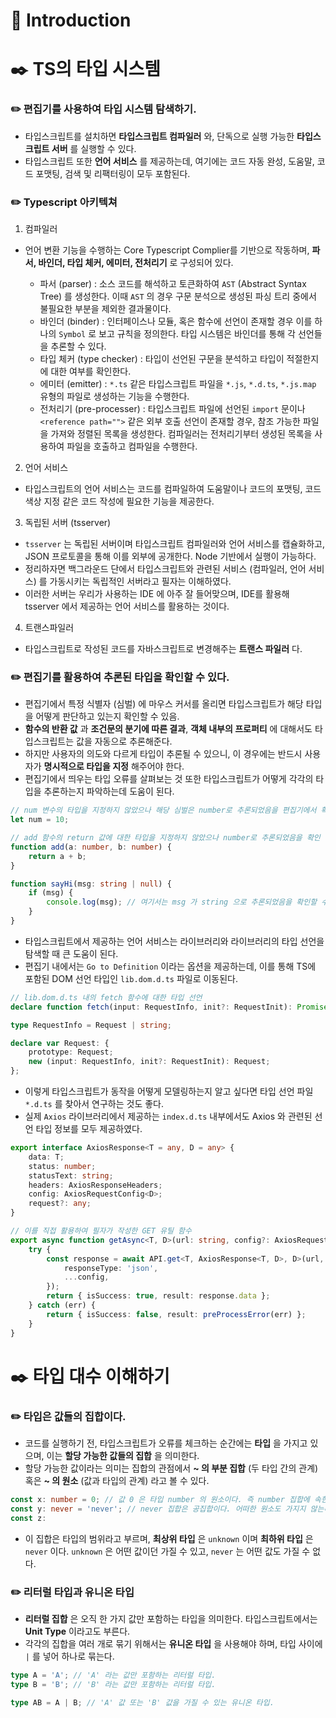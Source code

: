 # 📖 Introduction

# ✒️ TS의 타입 시스템

### ✏️ 편집기를 사용하여 타입 시스템 탐색하기.

-   타입스크립트를 설치하면 **타입스크립트 컴파일러** 와, 단독으로 실행 가능한 **타입스크립트 서버** 를 실행할 수 있다.
-   타입스크립트 또한 **언어 서비스** 를 제공하는데, 여기에는 코드 자동 완성, 도움말, 코드 포맷팅, 검색 및 리팩터링이 모두 포함된다.

### ✏️ Typescript 아키텍쳐

1. 컴파일러

-   언어 변환 기능을 수행하는 Core Typescript Complier를 기반으로 작동하며, **파서, 바인더, 타입 체커, 에미터, 전처리기** 로 구성되어 있다.

    -   파서 (parser) : 소스 코드를 해석하고 토큰화하여 `AST` (Abstract Syntax Tree) 를 생성한다. 이때 `AST` 의 경우 구문 분석으로 생성된 파싱 트리 중에서 불필요한 부분을 제외한 결과물이다.
    -   바인더 (binder) : 인터페이스나 모듈, 혹은 함수에 선언이 존재할 경우 이를 하나의 `Symbol` 로 보고 규칙을 정의한다. 타입 시스템은 바인더를 통해 각 선언들을 추론할 수 있다.
    -   타입 체커 (type checker) : 타입이 선언된 구문을 분석하고 타입이 적절한지에 대한 여부를 확인한다.
    -   에미터 (emitter) : `*.ts` 같은 타입스크립트 파일을 `*.js`, `*.d.ts`, `*.js.map` 유형의 파일로 생성하는 기능을 수행한다.
    -   전처리기 (pre-processer) : 타입스크립트 파일에 선언된 `import` 문이나 `<reference path="">` 같은 외부 호출 선언이 존재할 경우, 참조 가능한 파일을 가져와 정렬된 목록을 생성한다. 컴파일러는 전처리기부터 생성된 목록을 사용하여 파일을 호출하고 컴파일을 수행한다.

2. 언어 서비스

-   타입스크립트의 언어 서비스는 코드를 컴파일하여 도움말이나 코드의 포맷팅, 코드 색상 지정 같은 코드 작성에 필요한 기능을 제공한다.

3. 독립된 서버 (tsserver)

-   `tsserver` 는 독립된 서버이며 타입스크립트 컴파일러와 언어 서비스를 캡슐화하고, JSON 프로토콜을 통해 이를 외부에 공개한다. Node 기반에서 실행이 가능하다.
-   정리하자면 백그라운드 단에서 타입스크립트와 관련된 서비스 (컴파일러, 언어 서비스) 를 가동시키는 독립적인 서버라고 필자는 이해하였다.
-   이러한 서버는 우리가 사용하는 IDE 에 아주 잘 들어맞으며, IDE를 활용해 tsserver 에서 제공하는 언어 서비스를 활용하는 것이다.

4. 트랜스파일러

-   타입스크립트로 작성된 코드를 자바스크립트로 변경해주는 **트랜스 파일러** 다.

### ✏️ 편집기를 활용하여 추론된 타입을 확인할 수 있다.

-   편집기에서 특정 식별자 (심벌) 에 마우스 커서를 올리면 타입스크립트가 해당 타입을 어떻게 판단하고 있는지 확인할 수 있음.
-   **함수의 반환 값** 과 **조건문의 분기에 따른 결과**, **객체 내부의 프로퍼티** 에 대해서도 타입스크립트는 값을 자동으로 추론해준다.
-   하지만 사용자의 의도와 다르게 타입이 추론될 수 있으니, 이 경우에는 반드시 사용자가 **명시적으로 타입을 지정** 해주어야 한다.
-   편집기에서 띄우는 타입 오류를 살펴보는 것 또한 타입스크립트가 어떻게 각각의 타입을 추론하는지 파악하는데 도움이 된다.

```ts
// num 변수의 타입을 지정하지 않았으나 해당 심벌은 number로 추론되었음을 편집기에서 확인 가능.
let num = 10;

// add 함수의 return 값에 대한 타입을 지정하지 않았으나 number로 추론되었음을 확인 가능.
function add(a: number, b: number) {
    return a + b;
}

function sayHi(msg: string | null) {
    if (msg) {
        console.log(msg); // 여기서는 msg 가 string 으로 추론되었음을 확인할 수 있다.
    }
}
```

-   타입스크립트에서 제공하는 언어 서비스는 라이브러리와 라이브러리의 타입 선언을 탐색할 때 큰 도움이 된다.
-   편집기 내에서는 `Go to Definition` 이라는 옵션을 제공하는데, 이를 통해 TS에 포함된 DOM 선언 타입인 `lib.dom.d.ts` 파일로 이동된다.

```ts
// lib.dom.d.ts 내의 fetch 함수에 대한 타입 선언
declare function fetch(input: RequestInfo, init?: RequestInit): Promise<Response>;

type RequestInfo = Request | string;

declare var Request: {
    prototype: Request;
    new (input: RequestInfo, init?: RequestInit): Request;
};
```

-   이렇게 타입스크립트가 동작을 어떻게 모델링하는지 알고 싶다면 타입 선언 파일 `*.d.ts` 를 찾아서 연구하는 것도 좋다.
-   실제 `Axios` 라이브러리에서 제공하는 `index.d.ts` 내부에서도 Axios 와 관련된 선언 타입 정보를 모두 제공하였다.

```ts
export interface AxiosResponse<T = any, D = any> {
    data: T;
    status: number;
    statusText: string;
    headers: AxiosResponseHeaders;
    config: AxiosRequestConfig<D>;
    request?: any;
}

// 이를 직접 활용하여 필자가 작성한 GET 유틸 함수
export async function getAsync<T, D>(url: string, config?: AxiosRequestConfig): APIResult<T> {
    try {
        const response = await API.get<T, AxiosResponse<T, D>, D>(url, {
            responseType: 'json',
            ...config,
        });
        return { isSuccess: true, result: response.data };
    } catch (err) {
        return { isSuccess: false, result: preProcessError(err) };
    }
}
```

# ✒️ 타입 대수 이해하기

### ✏️ 타입은 값들의 집합이다.

-   코드를 실행하기 전, 타입스크립트가 오류를 체크하는 순간에는 **타입** 을 가지고 있으며, 이는 **할당 가능한 값들의 집합** 을 의미한다.
-   할당 가능한 값이라는 의미는 집합의 관점에서 **~ 의 부분 집합** (두 타입 간의 관계) 혹은 **~ 의 원소** (값과 타입의 관계) 라고 볼 수 있다.

```ts
const x: number = 0; // 값 0 은 타입 number 의 원소이다. 즉 number 집합에 속한다.
const y: never = 'never'; // never 집합은 공집합이다. 어떠한 원소도 가지지 않는다.
const z:
```

-   이 집합은 타입의 범위라고 부르며, **최상위 타입** 은 `unknown` 이며 **최하위 타입** 은 `never` 이다. `unknown` 은 어떤 값이던 가질 수 있고, `never` 는 어떤 값도 가질 수 없다.

### ✏️ 리터럴 타입과 유니온 타입

-   **리터럴 집합** 은 오직 한 가지 값만 포함하는 타입을 의미한다. 타입스크립트에서는 **Unit Type** 이라고도 부른다.
-   각각의 집합을 여러 개로 묶기 위해서는 **유니온 타입** 을 사용해야 하며, 타입 사이에 `|` 를 넣어 하나로 묶는다.

```ts
type A = 'A'; // 'A' 라는 값만 포함하는 리터럴 타입.
type B = 'B'; // 'B' 라는 값만 포함하는 리터럴 타입.

type AB = A | B; // 'A' 값 또는 'B' 값을 가질 수 있는 유니온 타입.
```
